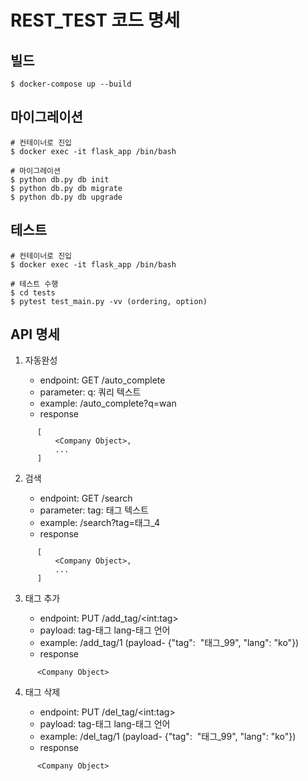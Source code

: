 # REST_TEST 코드 명세

## 빌드

```
$ docker-compose up --build
```

## 마이그레이션
```
# 컨테이너로 진입
$ docker exec -it flask_app /bin/bash

# 마이그레이션
$ python db.py db init
$ python db.py db migrate
$ python db.py db upgrade
```

## 테스트
```
# 컨테이너로 진입
$ docker exec -it flask_app /bin/bash

# 테스트 수행
$ cd tests
$ pytest test_main.py -vv (ordering, option)
```

## API 명세
1. 자동완성

    * endpoint: GET /auto_complete
    * parameter: q: 쿼리 텍스트
    * example: /auto_complete?q=wan
    * response
```
      [
          <Company Object>,
          ...
      ]
```

2. 검색

    * endpoint: GET /search
    * parameter: tag: 태그 텍스트
    * example: /search?tag=태그_4
    * response
```
      [
          <Company Object>,
          ...
      ]
```
3. 태그 추가

    * endpoint: PUT /add_tag/\<int:tag>
    * payload: tag-태그 lang-태그 언어
    * example: /add_tag/1 (payload- {"tag":  "태그_99", "lang": "ko"})
    * response
```
      <Company Object>
```
4. 태그 삭제

    * endpoint: PUT /del_tag/\<int:tag>
    * payload: tag-태그 lang-태그 언어
    * example: /del_tag/1 (payload- {"tag":  "태그_99", "lang": "ko"})
    * response
```
      <Company Object>
```